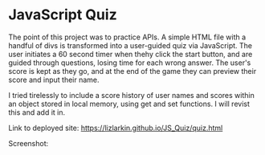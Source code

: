 # JavaScript Quiz

The point of this project was to practice APIs. A simple HTML file with a handful of divs is transformed into
a user-guided quiz via JavaScript. The user initiates a 60 second timer when thehy click the start button, and
are guided through questions, losing time for each wrong answer. The user's score is kept as they go, and at the
end of the game they can preview their score and input their name.

I tried tirelessly to include a score history of user names and scores within an object stored in local
memory, using get and set functions. I will revist this and add it in.

Link to deployed site: https://lizlarkin.github.io/JS_Quiz/quiz.html

Screenshot:
<img src="">

